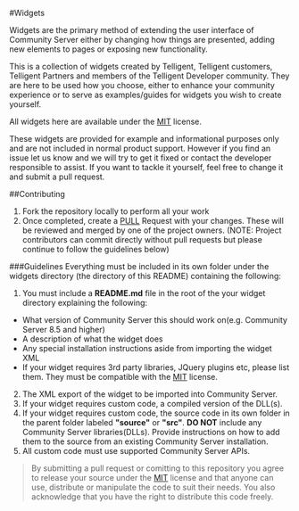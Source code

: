 #Widgets

Widgets are the primary method of extending the user interface of Community Server either by changing how things are presented, adding new elements to pages or exposing new functionality.

This is a collection of widgets created by Telligent, Telligent customers, Telligent Partners and members of the Telligent Developer community.  They are here to be used how you choose, either to enhance your community experience or to serve as examples/guides for widgets you wish to create yourself.


All widgets here are available under the [MIT](http://opensource.org/licenses/MIT) license.


These widgets are provided for example and informational purposes only and are not included in normal product support.  However if you find an issue let us know and we will try to get it fixed or contact the developer responsible to assist.  If you want to tackle it yourself, feel free to change it and submit a pull request.

##Contributing
1. Fork the repository locally to perform all your work
2. Once completed, create a [PULL](https://help.github.com/articles/using-pull-requests/) Request with your changes. These will be reviewed and merged by one of the project owners. (NOTE: Project contributors can commit directly without pull requests but please continue to follow the guidelines below)

###Guidelines
Everything must be included in its own folder under the widgets directory (the directory of this README) containing the following:


1.  You must include a **README.md** file in the root of the your widget directory explaining the following:
  - What version of Community Server this should work on(e.g. Community Server 8.5 and higher)
  - A description of what the widget does
  - Any special installation instructions aside from importing the widget XML
  - If your widget requires 3rd party libraries, JQuery plugins etc, please list them.  They must be compatible with the [MIT](http://opensource.org/licenses/MIT) license.
2. The XML export of the widget to be imported into Community Server.
3. If your widget requires custom code, a compiled version of the DLL(s).
4. If your widget requires custom code, the source code in its own folder in the parent folder labeled **"source"** or **"src"**.  **DO NOT** include any Community Server libraries(DLLs).  Provide instructions on how to add them to the source from an existing Community Server installation.
5. All custom code must use supported Community Server APIs.


>By submitting a pull request or comitting to this repository you agree to release your source under the [MIT](http://opensource.org/licenses/MIT) license and that anyone can use, distribute or manipulate the code to suit their needs.  You also acknowledge that you have the right to distribute this code freely.
